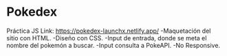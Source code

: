 # Pokedex

Práctica JS  Link: https://pokedex-launchx.netlify.app/
-Maquetación del sitio con HTML.
-Diseño con CSS.
-Input de entrada, donde se meta el nombre del pokemón a buscar.
-Input consulta a PokeAPI.
-No Responsive.

